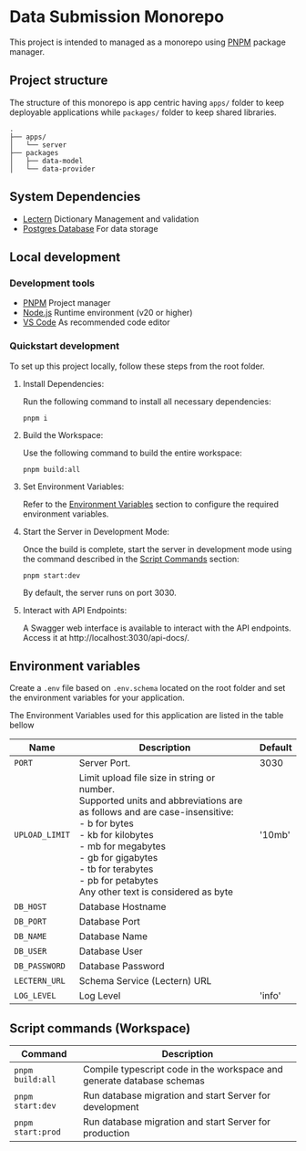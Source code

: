 # Data Submission Monorepo

This project is intended to managed as a monorepo using [PNPM](https://pnpm.io/) package manager.

## Project structure

The structure of this monorepo is app centric having `apps/` folder to keep deployable applications while `packages/` folder to keep shared libraries.

```
.
├── apps/
│   └── server
├── packages
│   ├── data-model
│   └── data-provider
```

## System Dependencies

- [Lectern](https://github.com/overture-stack/lectern) Dictionary Management and validation
- [Postgres Database](https://www.postgresql.org/) For data storage

## Local development

### Development tools

- [PNPM](https://pnpm.io/) Project manager
- [Node.js](https://nodejs.org/en) Runtime environment (v20 or higher)
- [VS Code](https://code.visualstudio.com/) As recommended code editor

### Quickstart development

To set up this project locally, follow these steps from the root folder.

1. Install Dependencies:

   Run the following command to install all necessary dependencies:

   ```
   pnpm i
   ```

2. Build the Workspace:

   Use the following command to build the entire workspace:

   ```
   pnpm build:all
   ```

3. Set Environment Variables:

   Refer to the [Environment Variables](#environment-variables) section to configure the required environment variables.

4. Start the Server in Development Mode:

   Once the build is complete, start the server in development mode using the command described in the [Script Commands](#script-commands-workspace) section:

   ```
   pnpm start:dev
   ```

   By default, the server runs on port 3030.

5. Interact with API Endpoints:

   A Swagger web interface is available to interact with the API endpoints. Access it at http://localhost:3030/api-docs/.

## Environment variables

Create a `.env` file based on `.env.schema` located on the root folder and set the environment variables for your application.

The Environment Variables used for this application are listed in the table bellow

| Name           | Description                                                                                                                                                                                                                                                                                          | Default |
| -------------- | ---------------------------------------------------------------------------------------------------------------------------------------------------------------------------------------------------------------------------------------------------------------------------------------------------- | ------- |
| `PORT`         | Server Port.                                                                                                                                                                                                                                                                                         | 3030    |
| `UPLOAD_LIMIT` | Limit upload file size in string or number. <br>Supported units and abbreviations are as follows and are case-insensitive: <br> - b for bytes<br> - kb for kilobytes<br>- mb for megabytes<br>- gb for gigabytes<br>- tb for terabytes<br>- pb for petabytes<br>Any other text is considered as byte | '10mb'  |
| `DB_HOST`      | Database Hostname                                                                                                                                                                                                                                                                                    |         |
| `DB_PORT`      | Database Port                                                                                                                                                                                                                                                                                        |         |
| `DB_NAME`      | Database Name                                                                                                                                                                                                                                                                                        |         |
| `DB_USER`      | Database User                                                                                                                                                                                                                                                                                        |         |
| `DB_PASSWORD`  | Database Password                                                                                                                                                                                                                                                                                    |         |
| `LECTERN_URL`  | Schema Service (Lectern) URL                                                                                                                                                                                                                                                                         |         |
| `LOG_LEVEL`    | Log Level                                                                                                                                                                                                                                                                                            | 'info'  |

## Script commands (Workspace)

| Command           | Description                                                            |
| ----------------- | ---------------------------------------------------------------------- |
| `pnpm build:all`  | Compile typescript code in the workspace and generate database schemas |
| `pnpm start:dev`  | Run database migration and start Server for development                |
| `pnpm start:prod` | Run database migration and start Server for production                 |
